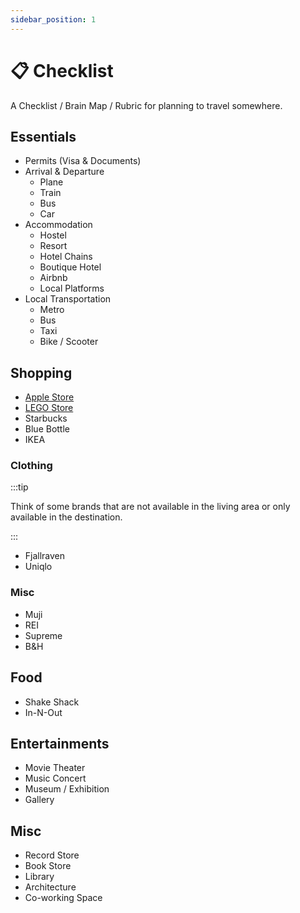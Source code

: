 ```yaml
---
sidebar_position: 1
---
```


# 📋 Checklist

A Checklist / Brain Map / Rubric for planning to travel somewhere.

## Essentials

- Permits (Visa & Documents)
- Arrival & Departure
  - Plane
  - Train
  - Bus
  - Car
- Accommodation
  - Hostel
  - Resort
  - Hotel Chains
  - Boutique Hotel
  - Airbnb
  - Local Platforms
- Local Transportation
  - Metro
  - Bus
  - Taxi
  - Bike / Scooter

## Shopping

- [Apple Store](https://www.apple.com/retail/storelist/)
- [LEGO Store](https://www.lego.com/en-us/stores/directory)
- Starbucks
- Blue Bottle
- IKEA

### Clothing

:::tip

Think of some brands that are not available in the living area or only available in the destination.

:::

- Fjallraven
- Uniqlo

### Misc

- Muji
- REI
- Supreme
- B&H

## Food

- Shake Shack
- In-N-Out

## Entertainments

- Movie Theater
- Music Concert
- Museum / Exhibition
- Gallery

## Misc

- Record Store
- Book Store
- Library
- Architecture
- Co-working Space
